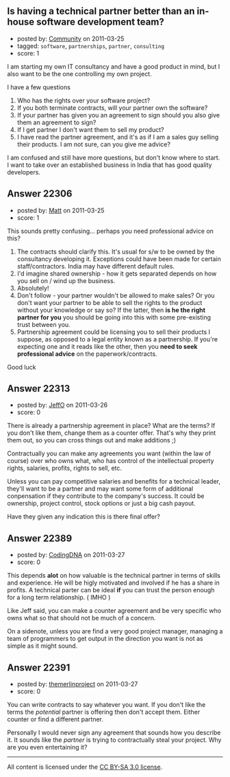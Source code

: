 ## Is having a technical partner better than an in-house software development team?

- posted by: [Community](https://stackexchange.com/users/-1/-1-community) on 2011-03-25
- tagged: `software`, `partnerships`, `partner`, `consulting`
- score: 1

I am starting my own IT consultancy and have a good product in mind, but I also want to be the one controlling my own project.

I have a few questions

 1. Who has the rights over your software project?
 2. If you both terminate contracts, will your partner own the software?
 3. If your partner has given you an agreement to sign should you also give them an agreement to sign?
 4. If I get partner I don't want them to sell my product?
 5. I have read the partner agreement, and it's as if I am a sales guy selling their products. I
    am not sure, can you give me advice?

I am confused and still have more questions, but don't know where to start. I want to take over an established business in India that has good quality developers.



## Answer 22306

- posted by: [Matt](https://stackexchange.com/users/-1/8784-matt) on 2011-03-25
- score: 1

This sounds pretty confusing... perhaps you need professional advice on this?

 1. The contracts should clarify this.  It's usual for s/w to be owned by the consultancy developing it.  Exceptions could have been made for certain staff/contractors.  India may have different default rules.
 2. I'd imagine shared ownership - how it gets separated depends on how you sell on / wind up the business.
 3. Absolutely!
 4. Don't follow - your partner wouldn't be allowed to make sales?  Or you don't want your partner to be able to sell the rights to the product without your knowledge or say so? If the latter, then **is he the right partner for you**  you should be going into this with some pre-existing trust between you.
 5. Partnership agreement could be licensing you to sell their products I suppose, as opposed to a legal entity known as a partnership.  If you're expecting one and it reads like the other, then you **need to seek professional advice** on the paperwork/contracts.

Good luck


## Answer 22313

- posted by: [JeffO](https://stackexchange.com/users/-1/1796-jeffo) on 2011-03-26
- score: 0

There is already a partnership agreement in place? What are the terms? If you don't like them, change them as a counter offer. That's why they print them out, so you can cross things out and make additions ;)

Contractually you can make any agreements you want (within the law of course) over who owns what, who has control of the intellectual property rights, salaries, profits, rights to sell, etc. 

Unless you can pay competitive salaries and benefits for a technical leader, they'll want to be a partner and may want some form of additional conpensation if they contribute to the company's success. It could be ownership, project control, stock options or just a big cash payout.

Have they given any indication this is there final offer?




## Answer 22389

- posted by: [CodingDNA](https://stackexchange.com/users/-1/8981-codingdna) on 2011-03-27
- score: 0

This depends **alot** on how valuable is the technical partner in terms of skills and experience. He will be higly motivated and involved if he has a share in profits. A technical parter can be ideal **if** you can trust the person enough for a long term relationship. ( IMHO )

Like Jeff said, you can make a counter agreement and be very specific who owns what so that should not be much of a concern.

On a sidenote, unless you are find a very good project manager, managing a team of programmers to get output in the direction you want is not as simple as it might sound.


## Answer 22391

- posted by: [themerlinproject](https://stackexchange.com/users/-1/8982-themerlinproject) on 2011-03-27
- score: 0

You can write contracts to say whatever you want. If you don't like the terms the *potential* partner is offering then don't accept them. Either counter or find a different partner.

Personally I would never sign any agreement that sounds how you describe it. It sounds like the *partner* is trying to contractually steal your project. Why are you even entertaining it?



---

All content is licensed under the [CC BY-SA 3.0 license](https://creativecommons.org/licenses/by-sa/3.0/).
